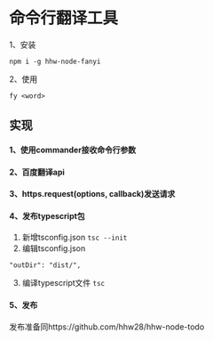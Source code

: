 # 命令行翻译工具

1、安装
```
npm i -g hhw-node-fanyi
```

2、使用
```
fy <word>
```

## 实现
#### 1、使用commander接收命令行参数

#### 2、百度翻译api

#### 3、https.request(options, callback)发送请求

#### 4、发布typescript包

1. 新增tsconfig.json `tsc --init`
2. 编辑tsconfig.json
```
"outDir": "dist/", 
```
3. 编译typescript文件 `tsc`

#### 5、发布
发布准备同https://github.com/hhw28/hhw-node-todo
